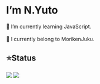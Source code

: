 # I’m N.Yuto
🌱 I’m currently learning JavaScript.<br><br>
📝 I currently belong to MorikenJuku.

## ⭐Status

<!-- リポジトリステータス -->
<a href="https://github.com/anuraghazra/github-readme-stats">
  <img align="left" src="https://github-readme-stats.vercel.app/api?username=ja0112hk&hide=contribs&count_private=true&show_icons=true&theme=solarized-light" />
</a>

<!-- ソースコード統計 -->
<a href="https://github.com/anuraghazra/github-readme-stats">
  <img align="left" src="https://github-readme-stats.vercel.app/api/top-langs/?username=ja0112hk&layout=compact&theme=solarized-light" />
</a>


<!--
**ja0112hk/ja0112hk** is a ✨ _special_ ✨ repository because its `README.md` (this file) appears on your GitHub profile.

Here are some ideas to get you started:

- 🔭 I’m currently working on ...
- 🌱 I’m currently learning ...
- 👯 I’m looking to collaborate on ...
- 🤔 I’m looking for help with ...
- 💬 Ask me about ...
- 📫 How to reach me: ...
- 😄 Pronouns: ...
- ⚡ Fun fact: ...
-->
